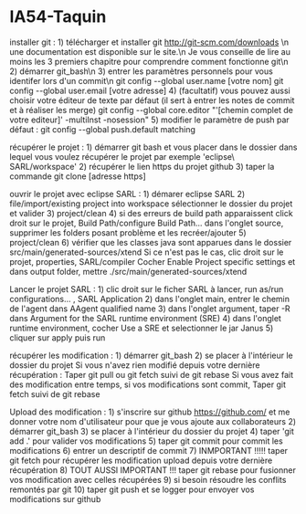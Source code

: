 # IA54-Taquin

installer git : 
	1) télécharger et installer git http://git-scm.com/downloads \n 
		une documentation est disponible sur le site.\n
		Je vous conseille de lire au moins les 3 premiers chapitre pour comprendre comment fonctionne git\n
	2) démarrer git_bash\n
	3) entrer les paramètres personnels pour vous identifer lors d'un commit\n
		git config --global user.name [votre nom]
		git config --global user.email [votre adresse]
	4) (facultatif) vous pouvez aussi choisir votre éditeur de texte par défaut (il sert à entrer les notes de commit et à réaliser les merge)
		git config --global core.editor "'[chemin complet de votre editeur]' -multiInst -nosession"
	5) modifier le paramètre de push par défaut : 
		git config --global push.default matching

récupérer le projet : 
	1) démarrer git bash et vous placer dans le dossier dans lequel vous voulez récupérer le projet
		par exemple 'eclipse\ SARL/workspace'
	2) récupérer le lien https du projet github
	3) taper la commande git clone [adresse https]

ouvrir le projet avec eclipse SARL : 
	1) démarer eclipse SARL
	2) file/import/existing project into workspace
		sélectionner le dossier du projet et valider
	3) project/clean
	4) si des erreurs de build path apparaissent
		click droit sur le projet, Build Path/configure Build Path...
		dans l'onglet source, supprimer les folders posant problème et les recréer/ajouter
	5) project/clean
	6) vérifier que les classes java sont apparues dans le dossier src/main/generated-sources/xtend
		Si ce n'est pas le cas, clic droit sur le projet, properties, SARL/compiler
			Cocher Enable Project specific settings et dans output folder, mettre ./src/main/generated-sources/xtend
	
Lancer le projet SARL : 
	1) clic droit sur le ficher SARL à lancer, run as/run configurations... , SARL Application
	2) dans l'onglet main, entrer le chemin de l'agent dans AAgent qualified name
	3) dans l'onglet argument, taper -R dans Argument for the SARL runtime environment (SRE)
	4) dans l'onglet runtime environment, cocher Use a SRE et selectionner le jar Janus
	5) cliquer sur apply puis run

récupérer les modification : 
	1) démarrer git_bash
	2) se placer à l'intérieur le dossier du projet
	Si vous n'avez rien modifié depuis votre dernière récupération : 
		Taper git pull 
		ou 
		git fetch suivi de git rebase
	Si vous avez fait des modification entre temps, si vos modifications sont commit,
		Taper git fetch suivi de git rebase
		
Upload des modification : 
	1) s'inscrire sur github https://github.com/ et me donner votre nom d'utilisateur pour que je vous ajoute aux collaborateurs
	2) démarrer git_bash
	3) se placer à l'intérieur du dossier du projet
	4) taper 'git add .' pour valider vos modifications
	5) taper git commit pour commit les modifications
	6) entrer un descriptif de commit
	7) INMPORTANT !!!!! taper git fetch pour récupérer les modification upload depuis votre dernière récupération
	8) TOUT AUSSI IMPORTANT !!! taper git rebase pour fusionner vos modification avec celles récupérées
	9) si besoin résoudre les conflits remontés par git
	10) taper git push et se logger pour envoyer vos modifications sur github
